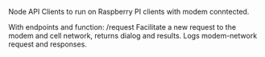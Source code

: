 Node API Clients to run on Raspberry PI clients with modem conntected.

With endpoints and function:
   /request
   Facilitate a new request to the modem and cell network,
   returns dialog and results.
   Logs modem-network request and responses.